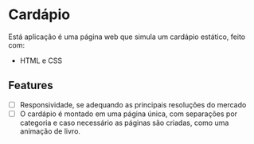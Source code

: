 # Cardápio

Está aplicação é uma página web
que simula um cardápio estático, 
feito com:

- HTML e CSS

## Features

-  [ ] Responsividade, se adequando as principais resoluções do mercado
-  [ ] O cardápio é montado em uma página única, com separações por categoria e caso necessário as páginas são criadas, como uma animação de livro.
